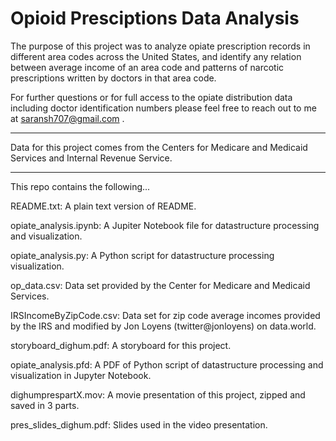 # Opioid Presciptions Data Analysis

The purpose of this project was to analyze opiate prescription records in different area codes across the United States, and identify any relation between average income of an area code and patterns of narcotic prescriptions written by doctors in that area code.

For further questions or for full access to the opiate distribution data including doctor identification numbers please feel free to reach out to me at saransh707@gmail.com .

--------------------------------------------------------------

Data for this project comes from the Centers for Medicare and Medicaid Services and Internal Revenue Service.

--------------------------------------------------------------

This repo contains the following...

README.txt:                    A plain text version of README.

opiate_analysis.ipynb:         A Jupiter Notebook file for datastructure processing and visualization.

opiate_analysis.py:            A Python script for datastructure processing visualization.

op_data.csv:                   Data set provided by the Center for Medicare and Medicaid Services.

IRSIncomeByZipCode.csv:        Data set for zip code average incomes provided by the IRS and modified by Jon Loyens (twitter@jonloyens) on data.world.

storyboard_dighum.pdf:         A storyboard for this project.

opiate_analysis.pfd:           A PDF of Python script of datastructure processing and visualization in Jupyter Notebook.

dighumprespartX.mov:           A movie presentation of this project, zipped and saved in 3 parts.

pres_slides_dighum.pdf:        Slides used in the video presentation.
